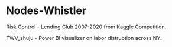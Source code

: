 # Nodes-Whistler
Risk Control - Lending Club 2007-2020 from Kaggle Competition.

TWV_shuju - Power BI visualizer on labor distrubtion across NY.
